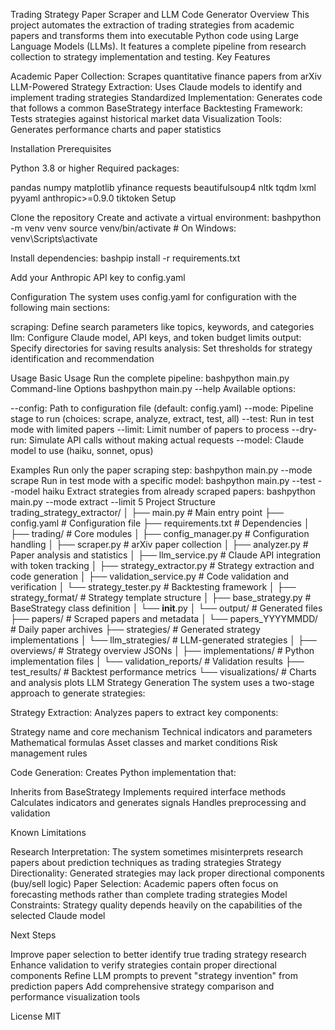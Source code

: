 Trading Strategy Paper Scraper and LLM Code Generator
Overview
This project automates the extraction of trading strategies from academic papers and transforms them into executable Python code using Large Language Models (LLMs). It features a complete pipeline from research collection to strategy implementation and testing.
Key Features

Academic Paper Collection: Scrapes quantitative finance papers from arXiv
LLM-Powered Strategy Extraction: Uses Claude models to identify and implement trading strategies
Standardized Implementation: Generates code that follows a common BaseStrategy interface
Backtesting Framework: Tests strategies against historical market data
Visualization Tools: Generates performance charts and paper statistics

Installation
Prerequisites

Python 3.8 or higher
Required packages:

pandas
numpy
matplotlib
yfinance
requests
beautifulsoup4
nltk
tqdm
lxml
pyyaml
anthropic>=0.9.0
tiktoken
Setup

Clone the repository
Create and activate a virtual environment:
bashpython -m venv venv
source venv/bin/activate  # On Windows: venv\Scripts\activate

Install dependencies:
bashpip install -r requirements.txt

Add your Anthropic API key to config.yaml

Configuration
The system uses config.yaml for configuration with the following main sections:

scraping: Define search parameters like topics, keywords, and categories
llm: Configure Claude model, API keys, and token budget limits
output: Specify directories for saving results
analysis: Set thresholds for strategy identification and recommendation

Usage
Basic Usage
Run the complete pipeline:
bashpython main.py
Command-line Options
bashpython main.py --help
Available options:

--config: Path to configuration file (default: config.yaml)
--mode: Pipeline stage to run (choices: scrape, analyze, extract, test, all)
--test: Run in test mode with limited papers
--limit: Limit number of papers to process
--dry-run: Simulate API calls without making actual requests
--model: Claude model to use (haiku, sonnet, opus)

Examples
Run only the paper scraping step:
bashpython main.py --mode scrape
Run in test mode with a specific model:
bashpython main.py --test --model haiku
Extract strategies from already scraped papers:
bashpython main.py --mode extract --limit 5
Project Structure
trading_strategy_extractor/
│
├── main.py                  # Main entry point
├── config.yaml              # Configuration file
├── requirements.txt         # Dependencies
│
├── trading/                 # Core modules
│   ├── config_manager.py    # Configuration handling
│   ├── scraper.py           # arXiv paper collection
│   ├── analyzer.py          # Paper analysis and statistics
│   ├── llm_service.py       # Claude API integration with token tracking
│   ├── strategy_extractor.py # Strategy extraction and code generation
│   ├── validation_service.py # Code validation and verification
│   └── strategy_tester.py   # Backtesting framework
│
├── strategy_format/         # Strategy template structure
│   ├── base_strategy.py     # BaseStrategy class definition
│   └── __init__.py
│
└── output/                  # Generated files
    ├── papers/              # Scraped papers and metadata
    │   └── papers_YYYYMMDD/ # Daily paper archives
    ├── strategies/          # Generated strategy implementations
    │   └── llm_strategies/  # LLM-generated strategies
    │       ├── overviews/   # Strategy overview JSONs
    │       ├── implementations/ # Python implementation files
    │       └── validation_reports/ # Validation results
    ├── test_results/        # Backtest performance metrics
    └── visualizations/      # Charts and analysis plots
LLM Strategy Generation
The system uses a two-stage approach to generate strategies:

Strategy Extraction: Analyzes papers to extract key components:

Strategy name and core mechanism
Technical indicators and parameters
Mathematical formulas
Asset classes and market conditions
Risk management rules


Code Generation: Creates Python implementation that:

Inherits from BaseStrategy
Implements required interface methods
Calculates indicators and generates signals
Handles preprocessing and validation



Known Limitations

Research Interpretation: The system sometimes misinterprets research papers about prediction techniques as trading strategies
Strategy Directionality: Generated strategies may lack proper directional components (buy/sell logic)
Paper Selection: Academic papers often focus on forecasting methods rather than complete trading strategies
Model Constraints: Strategy quality depends heavily on the capabilities of the selected Claude model

Next Steps

Improve paper selection to better identify true trading strategy research
Enhance validation to verify strategies contain proper directional components
Refine LLM prompts to prevent "strategy invention" from prediction papers
Add comprehensive strategy comparison and performance visualization tools

License
MIT
